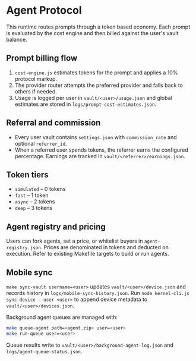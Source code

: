 # Agent Protocol

This runtime routes prompts through a token based economy. Each prompt is evaluated by the cost engine and then billed against the user's vault balance.

## Prompt billing flow
1. `cost-engine.js` estimates tokens for the prompt and applies a 10% protocol markup.
2. The provider router attempts the preferred provider and falls back to others if needed.
3. Usage is logged per user in `vault/<user>/usage.json` and global estimates are stored in `logs/prompt-cost-estimates.json`.

## Referral and commission
- Every user vault contains `settings.json` with `commission_rate` and optional `referrer_id`.
- When a referred user spends tokens, the referrer earns the configured percentage. Earnings are tracked in `vault/<referrer>/earnings.json`.

## Token tiers
- `simulated` – 0 tokens
- `fast` – 1 token
- `async` – 2 tokens
- `deep` – 3 tokens

## Agent registry and pricing
Users can fork agents, set a price, or whitelist buyers in `agent-registry.json`. Prices are denominated in tokens and deducted on execution. Refer to existing Makefile targets to build or run agents.

## Mobile sync
`make sync-vault username=<user>` updates `vault/<user>/device.json` and records history in `logs/mobile-sync-history.json`.
Run `node kernel-cli.js sync-device --user <user>` to append device metadata to `vault/<user>/devices.json`.

Background agent queues are managed with:
```bash
make queue-agent path=<agent.zip> user=<user>
make run-queue user=<user>
```
Queue results write to `vault/<user>/background-agent-log.json` and `logs/agent-queue-status.json`.
